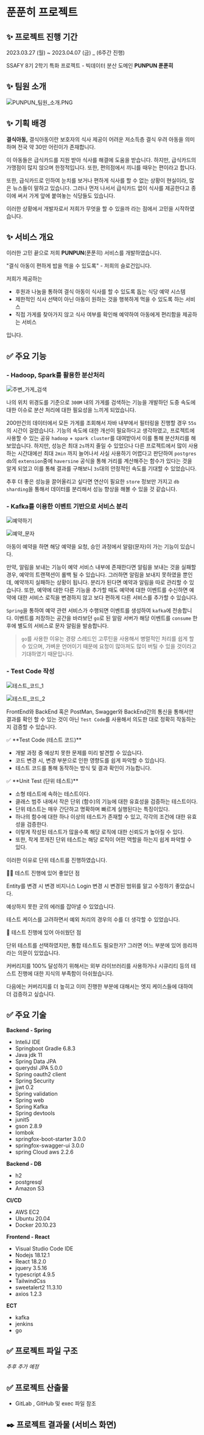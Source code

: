 # 푼푼히 프로젝트

## ✨ 프로젝트 진행 기간

2023.03.27 (월) ~ 2023.04.07 (금) _ (6주간 진행)

SSAFY 8기 2학기 특화 프로젝트 - 빅데이터 분산 도메인 **PUNPUN 푼푼히**

## ✨ 팀원 소개

![PUNPUN_팀원_소개.PNG](./img/PUNPUN_팀원_소개.png)

## ✨ 기획 배경

**********************************결식아동,********************************** 결식아동이란 보호자의 식사 제공이 어려운 저소득층 결식 우려 아동을 의미하며 전국 약 30만 어린이가 존재합니다.

이 아동들은 급식카드를 지원 받아 식사를 해결에 도움을 받습니다. 하지만, 급식카드의 가맹점이 많지 않으며 한정적입니다. 또한, 편의점에서 끼니를 때우는 편이라고 합니다.

또한, 급식카드로 인하여 눈치를 보거나 편하게 식사를 할 수 없는 상황이 현실이라, 많은 뉴스들이 말하고 있습니다. 그러나 먼저 나서서 급식카드 없이 식사를 제공한다고 종이에 써서 가게 앞에 붙여놓는 식당들도 있습니다.

이러한 상황에서 개발자로서 저희가 무엇을 할 수 있을까 라는 점에서 고민을 시작하였습니다.

## ✨ 서비스 개요

이러한 고민 끝으로 저희 **PUNPUN**(푼푼히) 서비스를 개발하였습니다.

"결식 아동이 편하게 밥을 먹을 수 있도록" - 저희의 슬로건입니다.

저희가 제공하는

- 후원과 나눔을 통하여 결식 아동이 식사를 할 수 있도록 돕는 식당 예약 시스템
- 제한적인 식사 선택이 아닌 아동이 원하는 것을 행복하게 먹을 수 있도록 하는 서비스
- 직접 가게를 찾아가지 않고 식사 여부를 확인해 예약하여 아동에게 편리함을 제공하는 서비스

입니다.

## ✅ 주요 기능

### - Hadoop, Spark를 활용한 분산처리

![주변_가게_검색](./img/주변_가게_검색.png)

나의 위치 위경도를 기준으로 `300M` 내의 가게를 검색하는 기능을 개발하던 도중 속도에 대한 이슈로 분산 처리에 대한 필요성을 느끼게 되었습니다.

200만건의 데이터에서 모든 가게를 조회해서 자바 내부에서 필터링을 진행할 경우 `55s`의 시간이 걸렸습니다. 기능의 속도에 대한 개선이 필요하다고 생각하였고, 프로젝트에 사용할 수 있는 공유 `hadoop` + `spark cluster`를 대여받아서 이를 통해 분산처리를 해보았습니다. 하지만, 성능은 최대 `2s`까지 줄일 수 있었으나 다른 프로젝트에서 많이 사용하는 시간대에선 최대 `2min` 까지 늘어나서 사실 사용하기 어렵다고 판단하여 `postgres db`의 `extension`중에 `haversine` 공식을 통해 거리를 계산해주는 함수가 있다는 것을 알게 되었고 이를 통해 결과를 구해보니 `3s`대의 안정적인 속도를 기대할 수 있었습니다.

추후 더 좋은 성능을 끌어올리고 싶다면 연산이 필요한 `store` 정보만 가지고 `db sharding`을 통해서 데이터를 분리해서 성능 향상을 해볼 수 있을 것 같습니다.

### - Kafka를 이용한 이벤트 기반으로 서비스 분리

![예약하기](./img/예약하기.png)

![예약_문자](./img/예약_문자.png)

아동이 예약을 하면 해당 예약을 요청, 승인 과정에서 알람(문자)이 가는 기능이 있습니다.

만약, 알림을 보내는 기능이 예약 서비스 내부에 존재한다면 알림을 보내는 것을 실패할 경우, 예약의 트랜잭션이 롤백 될 수 있습니다. 그러하면 알림을 보내지 못하였을 뿐인데, 예약까지 실패하는 상황이 됩니다. 분리가 된다면 예약과 알림을 따로 관리할 수 있습니다. 또한, 예약에 대한 다른 기능을 추가할 때도 예약에 대한 이벤트를 수신하면 예약에 대한 서비스 로직을 변경하지 않고 보다 편하게 다른 서비스를 추가할 수 있습니다.

`Spring`을 통하여 예약 관련 서비스가 수행되면 이벤트를 생성하여 `kafka`에 전송합니다. 이벤트를 저장하는 공간을 바라보던 `go`로 된 알람 서버가 해당 이벤트를 `consume` 한 후에 별도의 서비스로 문자 알림을 발송합니다.

> `go`를 사용한 이유는 경량 스레드인 고루틴을 사용해서 병렬적인 처리를 쉽게 할 수 있으며, 가벼운 언어이기 때문에 요청이 많아져도 많이 버틸 수 있을 것이라고 기대하였기 때문입니다.
> 

### - Test Code 작성

![테스트_코드_1](./img/테스트_코드_1.png)

![테스트_코드_2](./img/테스트_코드_2.png)

FrontEnd와 BackEnd 혹은 PostMan, Swagger와 BackEnd간의 통신을 통해서만 결과를 확인 할 수 있는 것이 아닌 `Test Code`를 사용해서 의도한 대로 정확히 작동하는지 검증할 수 있습니다.

<aside>
✅ **Test Code (테스트 코드)**

- 개발 과정 중 예상치 못한 문제를 미리 발견할 수 있습니다.
- 코드 변경 시, 변경 부분으로 인한 영향도를 쉽게 파악할 수 있습니다.
- 테스트 코드를 통해 동작하는 방식 및 결과 확인이 가능합니다.
</aside>

<aside>
✅ **Unit Test (단위 테스트)**

- 소형 테스트에 속하는 테스트이다.
- 클래스 범주 내에서 작은 단위 (함수)의 기능에 대한 유효성을 검증하는 테스트이다.
- 단위 테스트는 매우 간단하고 명확하며 빠르게 실행된다는 특징이있다.
- 하나의 함수에 대한 하나 이상의 테스트가 존재할 수 있고, 각각의 조건에 대한 유효성을 검증한다.
- 이렇게 작성된 테스트가 많을수록 해당 로직에 대한 신뢰도가 높아질 수 있다.
- 또한, 작게 쪼개진 단위 테스트는 해당 로직이 어떤 역할을 하는지 쉽게 파악할 수 있다.
</aside>

이러한 이유로 단위 테스트를 진행하였습니다.

👏🏻 테스트 진행에 있어 좋았던 점

Entity를 변경 시 변경
비지니스 Login 변경 시
변경된 범위를 알고 수정하기 좋았습니다.

예상하지 못한 곳의 에러를 잡아낼 수 있었습니다.

테스트 케이스를 고려하면서 예외 처리의 경우의 수를 더 생각할 수 있었습니다.

🥲 테스트 진행에 있어 아쉬웠던 점

단위 테스트를 선택하였지만, 통합 테스트도 필요한가? 그러면 어느 부분에 있어 씅리까라는 의문이 있었습니다.

커버리지를 100% 달성하기 위해서는 외부 라이브러리를 사용하거나 시큐리티 등의 테스트 진행에 대한 지식의 부족함이 아쉬웠습니다.

다음에는 커버리지를 더 높히고 이미 진행한 부분에 대해서는 엣지 케이스들에 대하여 더 검증하고 싶습니다.

## ✅ 주요 기술

**Backend - Spring**

- InteliJ IDE
- Springboot Gradle 6.8.3
- Java jdk 11
- Spring Data JPA
- querydsl JPA 5.0.0
- Spring oauth2 client
- Spring Security
- jjwt 0.2
- Spring validation
- Spring web
- Spring Kafka
- Spring devtools
- junit5
- gson 2.8.9
- lombok
- springfox-boot-starter 3.0.0
- springfox-swagger-ui 3.0.0
- spring Cloud aws 2.2.6

**Backend - DB**

- h2
- postgresql
- Amazon S3

**CI/CD**

- AWS EC2
- Ubuntu 20.04
- Docker 20.10.23

**Frontend - React**

- Visual Studio Code IDE
- Nodejs 18.12.1
- React 18.2.0
- jquery 3.5.16
- typescript 4.9.5
- TailwindCss
- sweetalert2 11.3.10
- axios 1.2.3

**ECT**

- kafka
- jenkins
- go

## ✅ 프로젝트 파일 구조

*추후 추가 예정*

## ✅ 프로젝트 산출물

- GitLab , GitHub 및 exec 파일 참조

## ✒️ 프로젝트 결과물 (서비스 화면)
